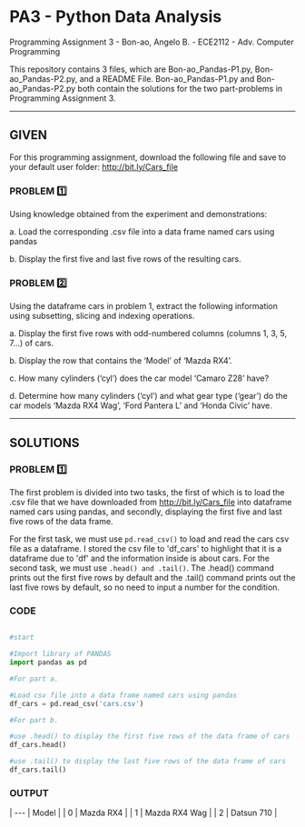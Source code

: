 # PA3 - Python Data Analysis
Programming Assignment 3 - Bon-ao, Angelo B. - ECE2112 - Adv. Computer Programming

This repository contains 3 files, which are Bon-ao_Pandas-P1.py, Bon-ao_Pandas-P2.py, and a README File. Bon-ao_Pandas-P1.py and Bon-ao_Pandas-P2.py both contain the solutions for the two part-problems in Programming Assignment 3.

---

## GIVEN 

For this programming assignment, download the following file and save to your default user folder: http://bit.ly/Cars_file

### PROBLEM 1️⃣

Using knowledge obtained from the experiment and demonstrations:

a. Load the corresponding .csv file into a data frame named cars using pandas

b. Display the first five and last five rows of the resulting cars.

### PROBLEM 2️⃣

Using the dataframe cars in problem 1, extract the following information using subsetting, slicing and
indexing operations.

a. Display the first five rows with odd-numbered columns (columns 1, 3, 5, 7...) of cars.

b. Display the row that contains the ‘Model’ of ‘Mazda RX4’.

c. How many cylinders (‘cyl’) does the car model ‘Camaro Z28’ have?

d. Determine how many cylinders (‘cyl’) and what gear type (‘gear’) do the car models ‘Mazda RX4 Wag’, ‘Ford Pantera L’ and ‘Honda Civic’ have.

---
## SOLUTIONS

### PROBLEM 1️⃣

The first problem is divided into two tasks, the first of which is to load the .csv file that we have downloaded from http://bit.ly/Cars_file into dataframe named cars using pandas, and secondly, displaying the first five and last five rows of the data frame.

For the first task, we must use ``` pd.read_csv() ``` to load and read the cars csv file as a dataframe. I stored the csv file to 'df_cars' to highlight that it is a dataframe due to 'df' and the information inside is about cars. For the second task, we must use ``` .head() and .tail() ```. The .head() command prints out the first five rows by default and the .tail() command prints out the last five rows by default, so no need to input a number for the condition.

### CODE
``` python

#start

#Import library of PANDAS
import pandas as pd

#For part a.

#Load csv file into a data frame named cars using pandas
df_cars = pd.read_csv('cars.csv')

#For part b.

#use .head() to display the first five rows of the data frame of cars
df_cars.head()

#use .tail() to display the last five rows of the data frame of cars
df_cars.tail()

```

### OUTPUT

| ---  | Model |
| 0 | Mazda RX4 |
| 1 | Mazda RX4 Wag |
| 2 | Datsun 710 |






